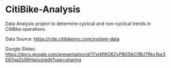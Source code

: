 # CitiBike-Analysis
Data Analysis project to determine cyclical and non-cyclical trends in CitiBike operations.

Data Source: https://ride.citibikenyc.com/system-data

Google Slides: https://docs.google.com/presentation/d/17xI4flKO6ZyPB0SlkCfBU7Rkx1be3E87qqZsIWHwIug/edit?usp=sharing
